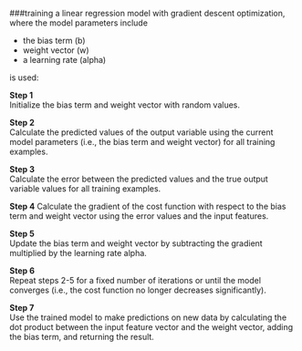 ###training a linear regression model 
with gradient descent optimization, where the model parameters include 
- the bias term (b)
- weight vector (w)
- a learning rate (alpha)   

is used:

**Step 1**  
Initialize the bias term and weight vector with random values.  

**Step 2**  
Calculate the predicted values of the output variable using the current model parameters (i.e., the bias term and weight vector) for all training examples.  

**Step 3**  
Calculate the error between the predicted values and the true output variable values for all training examples.  

**Step 4**
Calculate the gradient of the cost function with respect to the bias term and weight vector using the error values and the input features.  

**Step 5**  
Update the bias term and weight vector by subtracting the gradient multiplied by the learning rate alpha.  

**Step 6**  
Repeat steps 2-5 for a fixed number of iterations or until the model converges (i.e., the cost function no longer decreases significantly).  

**Step 7**  
Use the trained model to make predictions on new data by calculating the dot product between the input feature vector and the weight vector, adding the bias term, and returning the result.